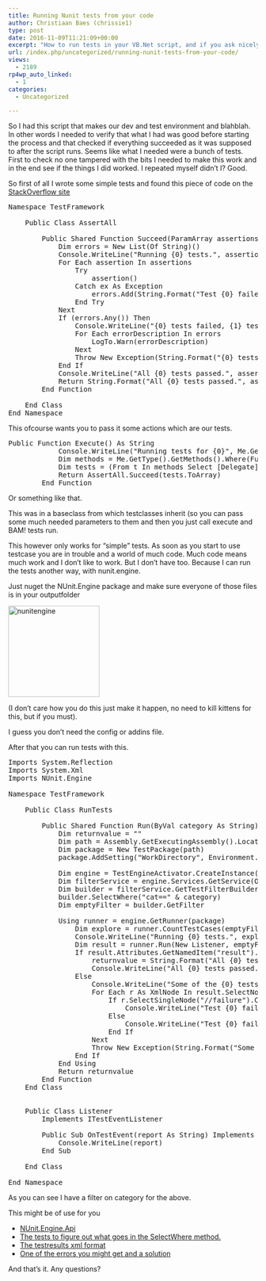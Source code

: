 ```yaml
---
title: Running Nunit tests from your code
author: Christiaan Baes (chrissie1)
type: post
date: 2016-11-09T11:21:09+00:00
excerpt: "How to run tests in your VB.Net script, and if you ask nicely I'm sure this works in C# too. "
url: /index.php/uncategorized/running-nunit-tests-from-your-code/
views:
  - 2189
rp4wp_auto_linked:
  - 1
categories:
  - Uncategorized

---
```

So I had this script that makes our dev and test environment and blahblah. In other words I needed to verify that what I had was good before starting the process and that checked if everything succeeded as it was supposed to after the script runs. Seems like what I needed were a bunch of tests. First to check no one tampered with the bits I needed to make this work and in the end see if the things I did worked. I repeated myself didn&#8217;t I? Good.

So first of all I wrote some simple tests and found this piece of code on the [StackOverflow site][1] 

<pre>Namespace TestFramework

    Public Class AssertAll

        Public Shared Function Succeed(ParamArray assertions As Action()) As String
            Dim errors = New List(Of String)()
            Console.WriteLine("Running {0} tests.", assertions.Count)
            For Each assertion In assertions
                Try
                    assertion()
                Catch ex As Exception
                    errors.Add(String.Format("Test {0} failed with message {1}", assertion.Method.Name, ex.Message))
                End Try
            Next
            If (errors.Any()) Then
                Console.WriteLine("{0} tests failed, {1} tests passed.", errors.Count, assertions.Count - errors.Count)
                For Each errorDescription In errors
                    LogTo.Warn(errorDescription)
                Next
                Throw New Exception(String.Format("{0} tests failed, {1} tests passed.", errors.Count, assertions.Count - errors.Count))
            End If
            Console.WriteLine("All {0} tests passed.", assertions.Count)
            Return String.Format("All {0} tests passed.", assertions.Count)
        End Function

    End Class
End Namespace</pre>

This ofcourse wants you to pass it some actions which are our tests.

<pre>Public Function Execute() As String
            Console.WriteLine("Running tests for {0}", Me.GetType.Name)
            Dim methods = Me.GetType().GetMethods().Where(Function(m) m.GetCustomAttributes(GetType(TestAttribute), False).Length &gt; 0)
            Dim tests = (From t In methods Select [Delegate].CreateDelegate(GetType(Action), Me, t)).Cast(Of Action)().ToList()
            Return AssertAll.Succeed(tests.ToArray)
        End Function</pre>

Or something like that.
  
This was in a baseclass from which testclasses inherit (so you can pass some much needed parameters to them and then you just call execute and BAM! tests run. 

This however only works for &#8220;simple&#8221; tests. As soon as you start to use testcase you are in trouble and a world of much code. Much code means much work and I don&#8217;t like to work. But I don&#8217;t have too. Because I can run the tests another way, with nunit.engine. 

Just nuget the NUnit.Engine package and make sure everyone of those files is in your outputfolder

[<img src="/wp-content/uploads/2016/11/nunitengine.png" alt="nunitengine" width="184" height="184" class="alignnone size-full wp-image-4806" />][2]

(I don&#8217;t care how you do this just make it happen, no need to kill kittens for this, but if you must). 

I guess you don&#8217;t need the config or addins file. 

After that you can run tests with this.

<pre>Imports System.Reflection
Imports System.Xml
Imports NUnit.Engine

Namespace TestFramework

    Public Class RunTests

        Public Shared Function Run(ByVal category As String) As String
            Dim returnvalue = ""
            Dim path = Assembly.GetExecutingAssembly().Location
            Dim package = New TestPackage(path)
            package.AddSetting("WorkDirectory", Environment.CurrentDirectory)

            Dim engine = TestEngineActivator.CreateInstance()
            Dim filterService = engine.Services.GetService(Of ITestFilterService)()
            Dim builder = filterService.GetTestFilterBuilder()
            builder.SelectWhere("cat==" & category)
            Dim emptyFilter = builder.GetFilter

            Using runner = engine.GetRunner(package)
                Dim explore = runner.CountTestCases(emptyFilter)
                Console.WriteLine("Running {0} tests.", explore)
                Dim result = runner.Run(New Listener, emptyFilter)
                If result.Attributes.GetNamedItem("result").InnerText = "Passed" Then
                    returnvalue = String.Format("All {0} tests passed.", result.Attributes.GetNamedItem("total").InnerText)
                    Console.WriteLine("All {0} tests passed.", result.Attributes.GetNamedItem("total").InnerText)
                Else
                    Console.WriteLine("Some of the {0} tests failed. Passed: {1} , failed {2}", result.Attributes.GetNamedItem("total").InnerText, result.Attributes.GetNamedItem("passed").InnerText, result.Attributes.GetNamedItem("failed").InnerText)
                    For Each r As XmlNode In result.SelectNodes("//test-case[contains(@result, 'Failed')]")
                        If r.SelectSingleNode("//failure").ChildNodes.Count = 1 Then
                            Console.WriteLine("Test {0} failed with error {1}.", r.Attributes.GetNamedItem("name").InnerText, r.SelectSingleNode("//failure").ChildNodes(0).InnerText)
                        Else
                            Console.WriteLine("Test {0} failed with error {1} with stacktrace {2}.", r.Attributes.GetNamedItem("name").InnerText, r.SelectSingleNode("//failure").ChildNodes(0).InnerText, r.SelectSingleNode("//failure").ChildNodes(1).InnerText)
                        End If
                    Next
                    Throw New Exception(String.Format("Some of the {0} tests failed. Passed: {1} , failed {2}", result.Attributes.GetNamedItem("total").InnerText, result.Attributes.GetNamedItem("passed").InnerText, result.Attributes.GetNamedItem("failed").InnerText))
                End If
            End Using
            Return returnvalue
        End Function
    End Class


    Public Class Listener
        Implements ITestEventListener

        Public Sub OnTestEvent(report As String) Implements ITestEventListener.OnTestEvent
            Console.WriteLine(report)
        End Sub

    End Class

End Namespace</pre>

As you can see I have a filter on category for the above.

This might be of use for you

  * [NUnit.Engine.Api][3]
  * [The tests to figure out what goes in the SelectWhere method.][4]
  * [The testresults xml format][5]
  * [One of the errors you might get and a solution][6]

And that&#8217;s it. Any questions?

 [1]: http://stackoverflow.com/questions/2834717/nunit-is-it-possible-to-continue-executing-test-after-assert-fails
 [2]: /wp-content/uploads/2016/11/nunitengine.png
 [3]: https://github.com/nunit/docs/wiki/Test-Engine-API-Spec
 [4]: https://github.com/nunit/nunit-console/blob/8cb7226c0ad683fe5eb7a4eee8989aff08dc4ccb/src/NUnitEngine/nunit.engine.tests/Services/TestFilterBuilderTests.cs
 [5]: https://github.com/nunit/docs/wiki/Test-Result-XML-Format
 [6]: http://stackoverflow.com/questions/12092117/nunit-components-for-version-4-0-30319-of-the-clr-are-not-installed